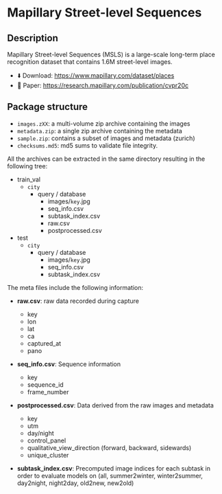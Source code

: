 # Mapillary Street-level Sequences 

## Description

Mapillary Street-level Sequences (MSLS) is a large-scale long-term place recognition dataset that contains 1.6M street-level images. 

- ⬇️ Download: https://www.mapillary.com/dataset/places
- 📄 Paper: https://research.mapillary.com/publication/cvpr20c

## Package structure

- `images.zXX`: a multi-volume zip archive containing the images
- `metadata.zip`: a single zip archive containing the metadata
- `sample.zip`: contains a subset of images and metadata (zurich)
- `checksums.md5`: md5 sums to validate file integrity.

All the archives can be extracted in the same directory resulting in the following tree:

- train_val
    - `city`
        - query / database
            - images/`key`.jpg
            - seq_info.csv
            - subtask_index.csv
            - raw.csv
            - postprocessed.csv
- test
    - `city`
        - query / database
            - images/`key`.jpg
            - seq_info.csv
            - subtask_index.csv

The meta files include the following information:

- **raw.csv**: raw data recorded during capture
	- key
	- lon
	- lat
	- ca
	- captured_at
	- pano

- **seq_info.csv**: Sequence information
	- key
	- sequence_id
	- frame_number

- **postprocessed.csv**: Data derived from the raw images and metadata
	- key
	- utm
	- day/night
	- control_panel
	- qualitative_view_direction (forward, backward, sidewards)
	- unique_cluster

- **subtask_index.csv**: Precomputed image indices for each subtask in order to evaluate models on (all, summer2winter, winter2summer, day2night, night2day, old2new, new2old)

